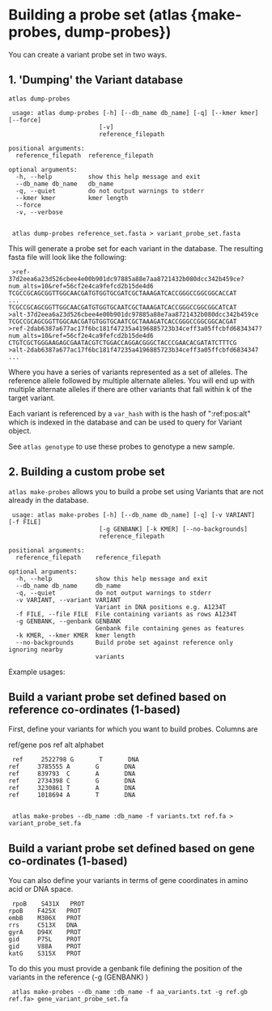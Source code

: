 #  Building a probe set (atlas {make-probes, dump-probes})


You can create a variant probe set in two ways.

## 1. 'Dumping' the Variant database

`atlas dump-probes`

	 usage: atlas dump-probes [-h] [--db_name db_name] [-q] [--kmer kmer] [--force]
	                         [-v]
	                         reference_filepath
	
	positional arguments:
	  reference_filepath  reference_filepath
	
	optional arguments:
	  -h, --help          show this help message and exit
	  --db_name db_name   db_name
	  -q, --quiet         do not output warnings to stderr
	  --kmer kmer         kmer length
	  --force
	  -v, --verbose 


	 atlas dump-probes reference_set.fasta > variant_probe_set.fasta 
This will generate a probe set for each variant in the database. The resulting fasta file will look like the following:

	 >ref-37d2eea6a23d526cbee4e00b901dc97885a88e7aa8721432b080dcc342b459ce?num_alts=10&ref=56cf2e4ca9fefcd2b15de4d6
	TCGCCGCAGCGGTTGGCAACGATGTGGTGCGATCGCTAAAGATCACCGGGCCGGCGGCACCAT
	...
	TCGCCGCAGCGGTTGGCAACGATGTGGTGCAATCGCTAAAGATCACCGGGCCGGCGGCATCAT
	>alt-37d2eea6a23d526cbee4e00b901dc97885a88e7aa8721432b080dcc342b459ce
	TCGCCGCAGCGGTTGGCAACGATGTGGTGCAATCGCTAAAGATCACCGGGCCGGCGGCACGAT
	>ref-2dab6387a677ac17f6bc181f47235a4196885723b34ceff3a05ffcbfd6834347?num_alts=10&ref=56cf2e4ca9fefcd2b15de4d6
	CTGTCGCTGGGAAGAGCGAATACGTCTGGACCAGGACGGGCTACCCGAACACGATATCTTTCG
	>alt-2dab6387a677ac17f6bc181f47235a4196885723b34ceff3a05ffcbfd6834347
	... 
Where you have a series of variants represented as a set of alleles. The reference allele followed by multiple alternate alleles. You will end up with multiple alternate alleles if there are other variants that fall within k of the target variant. 



Each variant is referenced by a `var_hash` with is the hash of ":ref:pos:alt" which is indexed in the database and can be used to query for Variant object.



See `atlas genotype` to use these probes to genotype a new sample. 

## 2. Building a custom probe set

`atlas make-probes` allows you to build a probe set using Variants that are not already in the database. 

	 usage: atlas make-probes [-h] [--db_name db_name] [-q] [-v VARIANT] [-f FILE]
	                         [-g GENBANK] [-k KMER] [--no-backgrounds]
	                         reference_filepath
	
	positional arguments:
	  reference_filepath    reference_filepath
	
	optional arguments:
	  -h, --help            show this help message and exit
	  --db_name db_name     db_name
	  -q, --quiet           do not output warnings to stderr
	  -v VARIANT, --variant VARIANT
	                        Variant in DNA positions e.g. A1234T
	  -f FILE, --file FILE  File containing variants as rows A1234T
	  -g GENBANK, --genbank GENBANK
	                        Genbank file containing genes as features
	  -k KMER, --kmer KMER  kmer length
	  --no-backgrounds      Build probe set against reference only ignoring nearby
	                        variants 
Example usages: 



## Build a variant probe set defined based on reference co-ordinates (1-based)



First, define your variants for which you want to build probes. Columns are 



ref/gene pos ref alt alphabet

	 ref     2522798 G       T       DNA
	ref     3785555 A       G       DNA
	ref     839793  C       A       DNA
	ref     2734398 C       G       DNA
	ref     3230861 T       A       DNA
	ref     1018694 A       T       DNA 


	 atlas make-probes --db_name :db_name -f variants.txt ref.fa > variant_probe_set.fa 
## Build a variant probe set defined based on gene co-ordinates (1-based)



You can also define your variants in terms of gene coordinates in amino acid or DNA space.

	 rpoB    S431X   PROT
	rpoB    F425X   PROT
	embB    M306X   PROT
	rrs     C513X   DNA
	gyrA    D94X    PROT
	gid     P75L    PROT
	gid     V88A    PROT
	katG    S315X   PROT 
To do this you must provide a genbank file defining the position of the variants in the reference (-g (GENBANK) )

	 atlas make-probes --db_name :db_name -f aa_variants.txt -g ref.gb  ref.fa> gene_variant_probe_set.fa 
